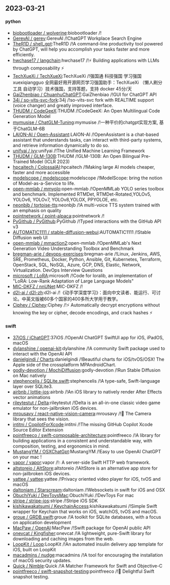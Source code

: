 ## 2023-03-21

#### python
* [biobootloader / wolverine](https://github.com/biobootloader/wolverine):biobootloader /!
* [GerevAI / gerev](https://github.com/GerevAI/gerev):GerevAI /!ChatGPT Workplace Search Engine
* [TheR1D / shell_gpt](https://github.com/TheR1D/shell_gpt):TheR1D /!A command-line productivity tool powered by ChatGPT, will help you accomplish your tasks faster and more efficiently.
* [hwchase17 / langchain](https://github.com/hwchase17/langchain):hwchase17 /!⚡
Building applications with LLMs through composability
⚡
* [TechXueXi / TechXueXi](https://github.com/TechXueXi/TechXueXi):TechXueXi /!强国通 科技强国 学习强国 xuexiqiangguo 全网最好用开源网页学习强国助手：TechXueXi （懒人刷分工具 自动学习）技术强国，支持答题，支持 docker 45分/天
* [GaiZhenbiao / ChuanhuChatGPT](https://github.com/GaiZhenbiao/ChuanhuChatGPT):GaiZhenbiao /!GUI for ChatGPT API
* [34j / so-vits-svc-fork](https://github.com/34j/so-vits-svc-fork):34j /!so-vits-svc fork with REALTIME support (voice changer) and greatly improved interface.
* [THUDM / CodeGeeX](https://github.com/THUDM/CodeGeeX):THUDM /!CodeGeeX: An Open Multilingual Code Generation Model
* [mymusise / ChatGLM-Tuning](https://github.com/mymusise/ChatGLM-Tuning):mymusise /!一种平价的chatgpt实现方案, 基于ChatGLM-6B
* [LAION-AI / Open-Assistant](https://github.com/LAION-AI/Open-Assistant):LAION-AI /!OpenAssistant is a chat-based assistant that understands tasks, can interact with third-party systems, and retrieve information dynamically to do so.
* [unifyai / ivy](https://github.com/unifyai/ivy):unifyai /!The Unified Machine Learning Framework
* [THUDM / GLM-130B](https://github.com/THUDM/GLM-130B):THUDM /!GLM-130B: An Open Bilingual Pre-Trained Model (ICLR 2023)
* [hpcaitech / ColossalAI](https://github.com/hpcaitech/ColossalAI):hpcaitech /!Making large AI models cheaper, faster and more accessible
* [modelscope / modelscope](https://github.com/modelscope/modelscope):modelscope /!ModelScope: bring the notion of Model-as-a-Service to life.
* [open-mmlab / mmyolo](https://github.com/open-mmlab/mmyolo):open-mmlab /!OpenMMLab YOLO series toolbox and benchmark. Implemented RTMDet, RTMDet-Rotated,YOLOv5, YOLOv6, YOLOv7, YOLOv8,YOLOX, PPYOLOE, etc.
* [neonbjb / tortoise-tts](https://github.com/neonbjb/tortoise-tts):neonbjb /!A multi-voice TTS system trained with an emphasis on quality
* [pointnetwork / point-alpaca](https://github.com/pointnetwork/point-alpaca):pointnetwork /!
* [PyGithub / PyGithub](https://github.com/PyGithub/PyGithub):PyGithub /!Typed interactions with the GitHub API v3
* [AUTOMATIC1111 / stable-diffusion-webui](https://github.com/AUTOMATIC1111/stable-diffusion-webui):AUTOMATIC1111 /!Stable Diffusion web UI
* [open-mmlab / mmaction2](https://github.com/open-mmlab/mmaction2):open-mmlab /!OpenMMLab's Next Generation Video Understanding Toolbox and Benchmark
* [bregman-arie / devops-exercises](https://github.com/bregman-arie/devops-exercises):bregman-arie /!Linux, Jenkins, AWS, SRE, Prometheus, Docker, Python, Ansible, Git, Kubernetes, Terraform, OpenStack, SQL, NoSQL, Azure, GCP, DNS, Elastic, Network, Virtualization. DevOps Interview Questions
* [microsoft / LoRA](https://github.com/microsoft/LoRA):microsoft /!Code for loralib, an implementation of "LoRA: Low-Rank Adaptation of Large Language Models"
* [MIC-DKFZ / nnUNet](https://github.com/MIC-DKFZ/nnUNet):MIC-DKFZ /!
* [d2l-ai / d2l-zh](https://github.com/d2l-ai/d2l-zh):d2l-ai /!《动手学深度学习》：面向中文读者、能运行、可讨论。中英文版被60多个国家的400多所大学用于教学。
* [Ciphey / Ciphey](https://github.com/Ciphey/Ciphey):Ciphey /!⚡
Automatically decrypt encryptions without knowing the key or cipher, decode encodings, and crack hashes
⚡

#### swift
* [37iOS / iChatGPT](https://github.com/37iOS/iChatGPT):37iOS /!OpenAI ChatGPT SwiftUI app for iOS, iPadOS, macOS
* [dylanshine / openai-kit](https://github.com/dylanshine/openai-kit):dylanshine /!A community Swift package used to interact with the OpenAI API
* [danielgindi / Charts](https://github.com/danielgindi/Charts):danielgindi /!Beautiful charts for iOS/tvOS/OSX! The Apple side of the crossplatform MPAndroidChart.
* [godly-devotion / MochiDiffusion](https://github.com/godly-devotion/MochiDiffusion):godly-devotion /!Run Stable Diffusion on Mac natively
* [stephencelis / SQLite.swift](https://github.com/stephencelis/SQLite.swift):stephencelis /!A type-safe, Swift-language layer over SQLite3.
* [airbnb / lottie-ios](https://github.com/airbnb/lottie-ios):airbnb /!An iOS library to natively render After Effects vector animations
* [rileytestut / Delta](https://github.com/rileytestut/Delta):rileytestut /!Delta is an all-in-one classic video game emulator for non-jailbroken iOS devices.
* [mrousavy / react-native-vision-camera](https://github.com/mrousavy/react-native-vision-camera):mrousavy /!📸
The Camera library that sees the vision.
* [intitni / CopilotForXcode](https://github.com/intitni/CopilotForXcode):intitni /!The missing GitHub Copilot Xcode Source Editor Extension
* [pointfreeco / swift-composable-architecture](https://github.com/pointfreeco/swift-composable-architecture):pointfreeco /!A library for building applications in a consistent and understandable way, with composition, testing, and ergonomics in mind.
* [MustangYM / OSXChatGpt](https://github.com/MustangYM/OSXChatGpt):MustangYM /!Easy to use OpenAI ChatGPT on your mac !
* [vapor / vapor](https://github.com/vapor/vapor):vapor /!💧
A server-side Swift HTTP web framework.
* [altstoreio / AltStore](https://github.com/altstoreio/AltStore):altstoreio /!AltStore is an alternative app store for non-jailbroken iOS devices.
* [yattee / yattee](https://github.com/yattee/yattee):yattee /!Privacy oriented video player for iOS, tvOS and macOS
* [daltoniam / Starscream](https://github.com/daltoniam/Starscream):daltoniam /!Websockets in swift for iOS and OSX
* [ObuchiYuki / DevToysMac](https://github.com/ObuchiYuki/DevToysMac):ObuchiYuki /!DevToys For mac
* [stripe / stripe-ios](https://github.com/stripe/stripe-ios):stripe /!Stripe iOS SDK
* [kishikawakatsumi / KeychainAccess](https://github.com/kishikawakatsumi/KeychainAccess):kishikawakatsumi /!Simple Swift wrapper for Keychain that works on iOS, watchOS, tvOS and macOS.
* [groue / GRDB.swift](https://github.com/groue/GRDB.swift):groue /!A toolkit for SQLite databases, with a focus on application development
* [MacPaw / OpenAI](https://github.com/MacPaw/OpenAI):MacPaw /!Swift package for OpenAI public API
* [onevcat / Kingfisher](https://github.com/onevcat/Kingfisher):onevcat /!A lightweight, pure-Swift library for downloading and caching images from the web.
* [LoopKit / Loop](https://github.com/LoopKit/Loop):LoopKit /!An automated insulin delivery app template for iOS, built on LoopKit
* [macadmins / nudge](https://github.com/macadmins/nudge):macadmins /!A tool for encouraging the installation of macOS security updates.
* [Quick / Nimble](https://github.com/Quick/Nimble):Quick /!A Matcher Framework for Swift and Objective-C
* [pointfreeco / swift-snapshot-testing](https://github.com/pointfreeco/swift-snapshot-testing):pointfreeco /!📸
Delightful Swift snapshot testing.
